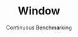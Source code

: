 ---
layout: default
title: Window
subtitle: Continuous Benchmarking
selected: Micro
expanded: Benchmarking
benchmark: /individual_results/Window.html
---